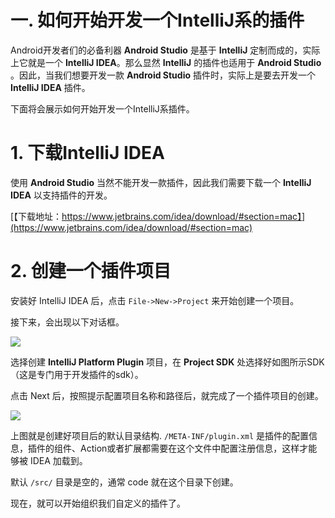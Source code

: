 # 一. 如何开始开发一个IntelliJ系的插件

Android开发者们的必备利器 **Android Studio** 是基于 **IntelliJ** 定制而成的，实际上它就是一个 **IntelliJ IDEA**。那么显然 **IntelliJ** 的插件也适用于  **Android Studio** 。因此，当我们想要开发一款 **Android Studio** 插件时，实际上是要去开发一个 **IntelliJ IDEA** 插件。  

下面将会展示如何开始开发一个IntelliJ系插件。  

# 1. 下载IntelliJ IDEA
使用 **Android Studio** 当然不能开发一款插件，因此我们需要下载一个 **IntelliJ IDEA** 以支持插件的开发。  

[【下载地址：https://www.jetbrains.com/idea/download/#section=mac】](https://www.jetbrains.com/idea/download/#section=mac)  

# 2. 创建一个插件项目
安装好 IntelliJ IDEA 后，点击 `File->New->Project` 来开始创建一个项目。  

接下来，会出现以下对话框。  

![](https://gw.alicdn.com/tfs/TB17620n4GYBuNjy0FnXXX5lpXa-720-669.png)  

选择创建 **IntelliJ Platform Plugin** 项目，在 **Project SDK** 处选择好如图所示SDK（这是专门用于开发插件的sdk）。

点击 Next 后，按照提示配置项目名称和路径后，就完成了一个插件项目的创建。  

![](https://gw.alicdn.com/tfs/TB1QQrXnVOWBuNjy0FiXXXFxVXa-832-434.png)  

上图就是创建好项目后的默认目录结构. `/META-INF/plugin.xml` 是插件的配置信息，插件的组件、Action或者扩展都需要在这个文件中配置注册信息，这样才能够被 IDEA 加载到。  

默认 `/src/` 目录是空的，通常 code 就在这个目录下创建。  

现在，就可以开始组织我们自定义的插件了。




